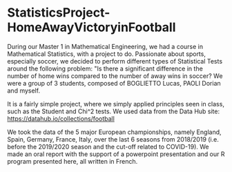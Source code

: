 # StatisticsProject-HomeAwayVictoryinFootball

During our Master 1 in Mathematical Engineering, we had a course in Mathematical Statistics, with a project to do. Passionate about sports, especially soccer, we decided to perform different types of Statistical Tests around the following problem: "Is there a significant difference in the number of home wins compared to the number of away wins in soccer?
We were a group of 3 students, composed of BOGLIETTO Lucas, PAOLI Dorian and myself. 

It is a fairly simple project, where we simply applied principles seen in class, such as the Student and Chi^2 tests. 
We used data from the Data Hub site:
https://datahub.io/collections/football

We took the data of the 5 major European championships, namely England, Spain, Germany, France, Italy, over the last 6 seasons from 2018/2019 (i.e. before the 2019/2020 season and the cut-off related to COVID-19). 
We made an oral report with the support of a powerpoint presentation and our R program presented here, all written in French. 
